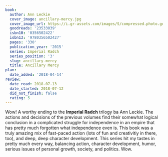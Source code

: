 ```yaml
---
book:
  author: Ann Leckie
  cover_image: ancillary-mercy.jpg
  cover_image_url: https://i.gr-assets.com/images/S/compressed.photo.goodreads.com/books/1493642929l/23533039._SX98_.jpg
  goodreads: '23533039'
  isbn10: '0356502422'
  isbn13: '9780356502427'
  pages: '330'
  publication_year: '2015'
  series: Imperial Radch
  series_position: '3'
  slug: ancillary-mercy
  title: Ancillary Mercy
plan:
  date_added: '2018-04-14'
review:
  date_read: 2018-07-13
  date_started: 2018-07-12
  did_not_finish: false
  rating: 5
---
```


Wow! A worthy ending to the **Imperial Radch** trilogy ba Ann Leckie. The actions and decisions of the previous volumes find their somewhat logical conclusion in a complicated struggle for independence in an empire that has pretty much forgotten what independence even is. This book was a truly amazing mix of fast-paced action (lots of fun and creativitiy in there, too), and deep, deep character development. This series hit my tastes in pretty much every way, balancing action, character development, humor, serious issues of personal growth, society, and politics. Wow.

